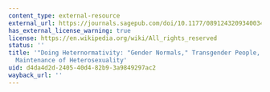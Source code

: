 ```yaml
---
content_type: external-resource
external_url: https://journals.sagepub.com/doi/10.1177/0891243209340034
has_external_license_warning: true
license: https://en.wikipedia.org/wiki/All_rights_reserved
status: ''
title: '"Doing Heternormativity: "Gender Normals," Transgender People, and the Social
  Maintenance of Heterosexuality'
uid: d4da4d2d-2405-40d4-82b9-3a9849297ac2
wayback_url: ''
---
```

